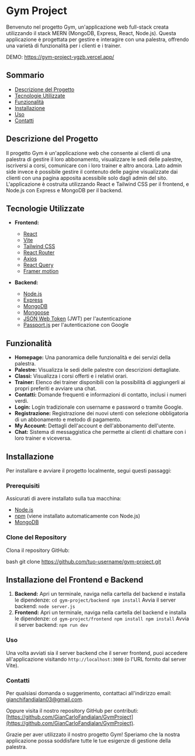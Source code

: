 # Gym Project

Benvenuto nel progetto Gym, un'applicazione web full-stack creata utilizzando il stack MERN (MongoDB, Express, React, Node.js). Questa applicazione è progettata per gestire e interagire con una palestra, offrendo una varietà di funzionalità per i clienti e i trainer.

DEMO: https://gym-project-ygzb.vercel.app/

## Sommario

- [Descrizione del Progetto](#descrizione-del-progetto)
- [Tecnologie Utilizzate](#tecnologie-utilizzate)
- [Funzionalità](#funzionalità)
- [Installazione](#installazione)
- [Uso](#uso)
- [Contatti](#contatti)

## Descrizione del Progetto

Il progetto Gym è un'applicazione web che consente ai clienti di una palestra di gestire il loro abbonamento, visualizzare le sedi delle palestre, iscriversi a corsi, comunicare con i loro trainer e altro ancora.
Lato admin side invece è possibile gestire il contenuto delle pagine visualizzate dai clienti con una pagina apposita acessibile solo dagli admin del sito.
L'applicazione è costruita utilizzando React e Tailwind CSS per il frontend, e Node.js con Express e MongoDB per il backend.

## Tecnologie Utilizzate

- **Frontend:**

  - [React](https://reactjs.org/)
  - [Vite](https://vitejs.dev/)
  - [Tailwind CSS](https://tailwindcss.com/)
  - [React Router](https://reactrouter.com/)
  - [Axios](https://axios-http.com/)
  - [React Query](https://react-query.tanstack.com/)
  - [Framer motion](https://www.framer.com/motion/)

- **Backend:**
  - [Node.js](https://nodejs.org/)
  - [Express](https://expressjs.com/)
  - [MongoDB](https://www.mongodb.com/)
  - [Mongoose](https://mongoosejs.com/)
  - [JSON Web Token](https://jwt.io/) (JWT) per l'autenticazione
  - [Passport.js](http://www.passportjs.org/) per l'autenticazione con Google

## Funzionalità

- **Homepage:** Una panoramica delle funzionalità e dei servizi della palestra.
- **Palestre:** Visualizza le sedi delle palestre con descrizioni dettagliate.
- **Classi:** Visualizza i corsi offerti e i relativi orari.
- **Trainer:** Elenco dei trainer disponibili con la possibilità di aggiungerli ai propri preferiti e avviare una chat.
- **Contatti:** Domande frequenti e informazioni di contatto, inclusi i numeri verdi.
- **Login:** Login tradizionale con username e password o tramite Google.
- **Registrazione:** Registrazione dei nuovi utenti con selezione obbligatoria di un abbonamento e metodo di pagamento.
- **My Account:** Dettagli dell'account e dell'abbonamento dell'utente.
- **Chat:** Sistema di messaggistica che permette ai clienti di chattare con i loro trainer e viceversa.

## Installazione

Per installare e avviare il progetto localmente, segui questi passaggi:

### Prerequisiti

Assicurati di avere installato sulla tua macchina:

- [Node.js](https://nodejs.org/)
- [npm](https://www.npmjs.com/) (viene installato automaticamente con Node.js)
- [MongoDB](https://www.mongodb.com/)

### Clone del Repository

Clona il repository GitHub:

bash
git clone https://github.com/tuo-username/gym-project.git

## Installazione del Frontend e Backend

1.  **Backend:**
    Apri un terminale, naviga nella cartella del backend e installa le dipendenze:
    `cd gym-project/backend
npm install`
    Avvia il server backend:
    `node server.js`
2.  **Frontend:**
    Apri un terminale, naviga nella cartella del backend e installa le dipendenze:
    `cd gym-project/frontend npm install
npm install`
    Avvia il server backend:
    `npm run dev`

### Uso

Una volta avviati sia il server backend che il server frontend, puoi accedere all'applicazione visitando `http://localhost:3000` (o l'URL fornito dal server Vite).

### Contatti

Per qualsiasi domanda o suggerimento, contattaci all'indirizzo email: gianchifandialan03@gmail.com.

Oppure visita il nostro repository GitHub per contributi: [https://github.com/GianCarloFandialan/GymProject](https://github.com/GianCarloFandialan/GymProject).

Grazie per aver utilizzato il nostro progetto Gym! Speriamo che la nostra applicazione possa soddisfare tutte le tue esigenze di gestione della palestra.
